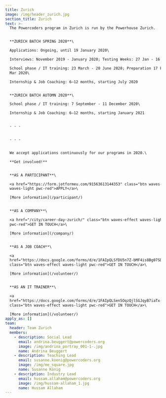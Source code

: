 ```yaml
---
title: Zurich
image: /img/header_zurich.jpg
section_title: Zurich
text: >-
  The Powercoders program in Zurich is run by the Powerhouse Zurich.


  **ZURICH BATCH SPRING 2020**\

  Applications: Ongoing, until 19 January 2020\

  Interviews: November 2019 - January 2020; Testing Weeks: 27 Jan - 16 Feb 2020\

  School phase / IT training: 23 March - 20 June 2020; Preparation 17 Feb - 22
  Mar 2020\

  Internship & Job Coaching: 6–12 months, starting July 2020


  **ZURICH BATCH AUTOMN 2020**\

  School phase / IT training: 7 September - 11 December 2020\

  Internship & Job Coaching: 6–12 months, starting January 2021


  - - -


  - - -


  We accept applications continuously for our programs in 2020.\

  **Get involved!**


  **AS A PARTICIPANT**\

  <a href="https://form.jotformeu.com/91563613144353" class="btn waves-effect
  waves-light pwc-red">APPLY</a>\

  [More information](/participant/)


  **AS A COMPANY**\

  <a href="/city/career-day-zurich/" class="btn waves-effect waves-light
  pwc-red">GET IN TOUCH</a>\

  [More information](/company/)


  **AS A JOB COACH**\

  <a
  href="https://docs.google.com/forms/d/e/1FAIpQLSfDU5n7Z-bMF4is8Bg07SD-0wv_PC40MPqiCtDA5nsZgCtlOg/viewform"
  class="btn waves-effect waves-light pwc-red">GET IN TOUCH</a>\

  [More information](/volunteer/)


  **AS AN IT TRAINER**\

  <a
  href="https://docs.google.com/forms/d/e/1FAIpQLSen5OqzQjlSGJqyB7iaTx-r1Lxj9Liznp8ELrB0bwgS-WGavQ/viewform"
  class="btn waves-effect waves-light pwc-red">GET IN TOUCH</a>\

  [More information](/volunteer/)
apply_as: []
team:
  header: Team Zurich
  members:
    - description: Social Lead
      email: andrina.beuggert@powercoders.org
      image: /img/andrina_portray_001-1-.jpg
      name: Andrina Beuggert
    - description: Teaching Lead
      email: susanne.koenig@powercoders.org
      image: /img/me_square.jpg
      name: Susanne König
    - description: Industry Lead
      email: hussam.allaham@powercoders.org
      image: /img/hussam-allaham_1.jpg
      name: Hussam Allaham
---
```


